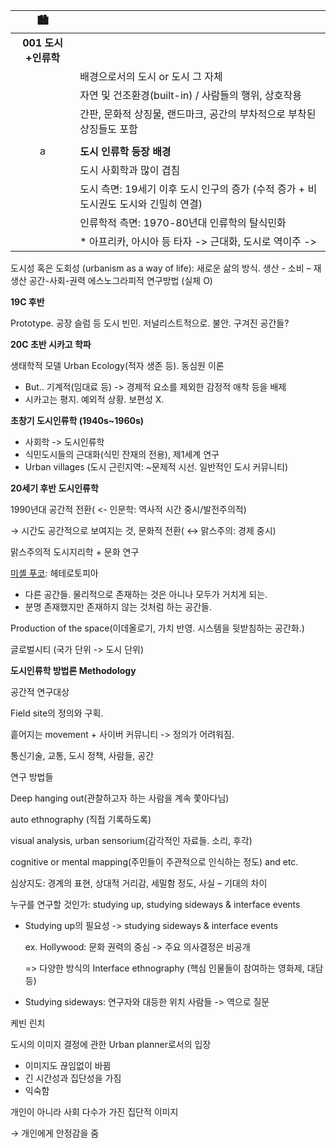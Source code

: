 | 🏙 | |
| :-: | - |
| **001 도시+인류학** | |
||배경으로서의 도시 or 도시 그 자체
||자연 및 건조환경(built-in) / 사람들의 행위, 상호작용
||간판, 문화적 상징물, 랜드마크, 공간의 부차적으로 부착된 상징들도 포함
|||
|a|**도시 인류학 등장 배경**
||도시 사회학과 많이 겹침
||도시 측면: 19세기 이후 도시 인구의 증가 (수적 증가 + 비도시권도 도시와 긴밀히 연결)
||인류학적 측면: 1970-80년대 인류학의 탈식민화
||* 아프리카, 아시아 등 타자 -> 근대화, 도시로 역이주 ->



도시성 혹은 도회성 (urbanism as a way of life): 새로운 삶의 방식. 생산 - 소비 – 재생산
공간-사회-권력
에스노그라피적 연구방법 (실체 O)

**19C 후반**

Prototype. 공장 슬럼 등 도시 빈민. 저널리스트적으로. 불안. 구겨진 공간들?

**20C 초반 시카고 학파**

생태학적 모델 Urban Ecology(적자 생존 등). 동심원 이론

-   But.. 기계적(임대료 등) -> 경제적 요소를 제외한 감정적 애착 등을 배제
-   시카고는 평지. 예외적 상황. 보편성 X.

**초창기 도시인류학 (1940s~1960s)**

-   사회학 -> 도시인류학
-   식민도시들의 근대화(식민 잔재의 전용), 제1세계 연구
-   Urban villages (도시 근린지역: ~문제적 시선. 일반적인 도시 커뮤니티)

**20세기 후반 도시인류학**

1990년대 공간적 전환( <- 인문학: 역사적 시간 중시/발전주의적)

→ 시간도 공간적으로 보여지는 것, 문화적 전환( ↔ 맑스주의: 경제 중시)

맑스주의적 도시지리학 + 문화 연구

[미셸 푸코](https://www.notion.so/Foucault-Michel-2cf1796a57284928866d0d32e6df8764): 헤테로토피아

-   다른 공간들. 물리적으로 존재하는 것은 아니나 모두가 거치게 되는.
-   분명 존재했지만 존재하지 않는 것처럼 하는 공간들.

Production of the space(이데올로기, 가치 반영. 시스템을 뒷받침하는 공간화.)

글로벌시티 (국가 단위 -> 도시 단위)

**도시인류학 방법론 Methodology**

공간적 연구대상

Field site의 정의와 구획.

흩어지는 movement + 사이버 커뮤니티 -> 정의가 어려워짐.

통신기술, 교통, 도시 정책, 사람들, 공간

연구 방법들

Deep hanging out(관찰하고자 하는 사람을 계속 쫓아다님)

auto ethnography (직접 기록하도록)

visual analysis, urban sensorium(감각적인 자료들. 소리, 후각)

cognitive or mental mapping(주민들이 주관적으로 인식하는 정도) and etc.

심상지도: 경계의 표현, 상대적 거리감, 세밀함 정도, 사실 – 기대의 차이

누구를 연구할 것인가: studying up, studying sideways & interface events

-   Studying up의 필요성 -> studying sideways & interface events
    
    ex. Hollywood: 문화 권력의 중심 -> 주요 의사결정은 비공개
    
    => 다양한 방식의 Interface ethnography (핵심 인물들이 참여하는 영화제, 대담 등)
    
-   Studying sideways: 연구자와 대등한 위치 사람들 -> 역으로 질문
    

케빈 린치

도시의 이미지 결정에 관한 Urban planner로서의 입장

-   이미지도 끊임없이 바뀜
-   긴 시간성과 집단성을 가짐
-   익숙함

개인이 아니라 사회 다수가 가진 집단적 이미지

→ 개인에게 안정감을 줌

